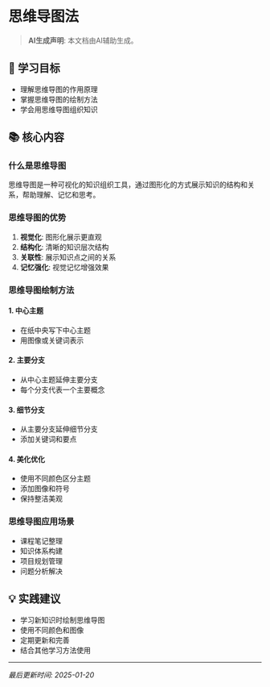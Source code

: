 # 思维导图法

> **AI生成声明**: 本文档由AI辅助生成。

## 🎯 学习目标

- 理解思维导图的作用原理
- 掌握思维导图的绘制方法
- 学会用思维导图组织知识

## 📚 核心内容

### 什么是思维导图

思维导图是一种可视化的知识组织工具，通过图形化的方式展示知识的结构和关系，帮助理解、记忆和思考。

### 思维导图的优势

1. **视觉化**: 图形化展示更直观
2. **结构化**: 清晰的知识层次结构
3. **关联性**: 展示知识点之间的关系
4. **记忆强化**: 视觉记忆增强效果

### 思维导图绘制方法

#### 1. 中心主题

- 在纸中央写下中心主题
- 用图像或关键词表示

#### 2. 主要分支

- 从中心主题延伸主要分支
- 每个分支代表一个主要概念

#### 3. 细节分支

- 从主要分支延伸细节分支
- 添加关键词和要点

#### 4. 美化优化

- 使用不同颜色区分主题
- 添加图像和符号
- 保持整洁美观

### 思维导图应用场景

- 课程笔记整理
- 知识体系构建
- 项目规划管理
- 问题分析解决

## 💡 实践建议

- 学习新知识时绘制思维导图
- 使用不同颜色和图像
- 定期更新和完善
- 结合其他学习方法使用

---

*最后更新时间: 2025-01-20*

